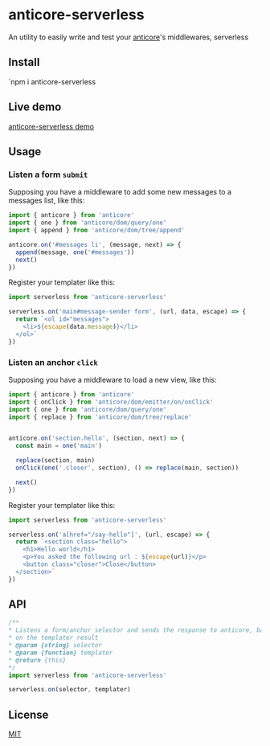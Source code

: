 # <a name="reference">anticore-serverless</a>

An utility to easily write and test your [anticore](https://github.com/Lcfvs/anticore)'s middlewares, serverless

## <a name="install">Install</a>

`npm i anticore-serverless

## <a name="live-demo">Live demo</a>

[anticore-serverless demo](https://stackblitz.com/edit/anticore-serverless)

## <a name="usage">Usage</a>

### <a name="listen-a-form-submit">Listen a form `submit`</a>

Supposing you have a middleware to add some new messages to a messages list, like this:

```js
import { anticore } from 'anticore'
import { one } from 'anticore/dom/query/one'
import { append } from 'anticore/dom/tree/append'

anticore.on('#messages li', (message, next) => {
  append(message, one('#messages'))
  next()
})
```

Register your templater like this:

```js
import serverless from 'anticore-serverless'

serverless.on('main#message-sender form', (url, data, escape) => {
  return `<ol id="messages">
    <li>${escape(data.message)}</li>
  </ol>`
})
```

### <a name="listen-an-anchor-click">Listen an anchor `click`</a>



Supposing you have a middleware to load a new view, like this:

```js
import { anticore } from 'anticore'
import { onClick } from 'anticore/dom/emitter/on/onClick'
import { one } from 'anticore/dom/query/one'
import { replace } from 'anticore/dom/tree/replace'


anticore.on('section.hello', (section, next) => {
  const main = one('main')

  replace(section, main)
  onClick(one('.closer', section), () => replace(main, section))

  next()
})
```

Register your templater like this:

```js
import serverless from 'anticore-serverless'

serverless.on('a[href="/say-hello"]', (url, escape) => {
  return `<section class="hello">
    <h1>Hello world</h1>
    <p>You asked the following url : ${escape(url)}</p>
    <button class="closer">Close</button>
  </section>`
})
```

## <a name="api">API</a>

```js
/**
* Listens a form/anchor selector and sends the response to anticore, based
* on the templater result
* @param {string} selector
* @param {function} templater
* @return {this}
*/
import serverless from 'anticore-serverless'

serverless.on(selector, templater)
```

## <a name="license">License</a>

[MIT](https://github.com/Lcfvs/anticore-serverless/blob/master/licence.md)
